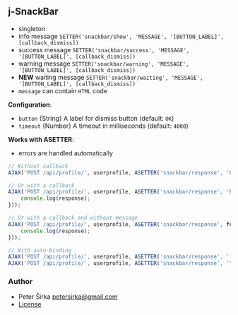## j-SnackBar

- singleton
- info message `SETTER('snackbar/show', 'MESSAGE', '[BUTTON_LABEL]', [callback_dismiss])`
- success message `SETTER('snackbar/success', 'MESSAGE', '[BUTTON_LABEL]', [callback_dismiss])`
- warning message `SETTER('snackbar/warning', 'MESSAGE', '[BUTTON_LABEL]', [callback_dismiss])`
- __NEW__ waiting message `SETTER('snackbar/waiting', 'MESSAGE', '[BUTTON_LABEL]', [callback_dismiss])`
- `message` can contain `HTML` code

__Configuration__:

- `button` {String} A label for dismiss button (default: `OK`)
- `timeout` {Number} A timeout in milliseconds (default: `4000`)

__Works with ASETTER__:

- errors are handled automatically

```javascript
// Without callback
AJAX('POST /api/profile/', userprofile, ASETTER('snackbar/response', 'Profile has been saved successfully'));

// Or with a callback
AJAX('POST /api/profile/', userprofile, ASETTER('snackbar/response', 'Profile has been saved successfully', function(response) {
	console.log(response);
}));

// Or with a callback and without message
AJAX('POST /api/profile/', userprofile, ASETTER('snackbar/response', function(response) {
	console.log(response);
}));

// With auto-binding
AJAX('POST /api/profile/', userprofile, ASETTER('snackbar/response', '?.response'));
AJAX('POST /api/profile/', userprofile, ASETTER('snackbar/response', 'Your message', '?.response'));
````

### Author

- Peter Širka <petersirka@gmail.com>
- [License](https://www.totaljs.com/license/)